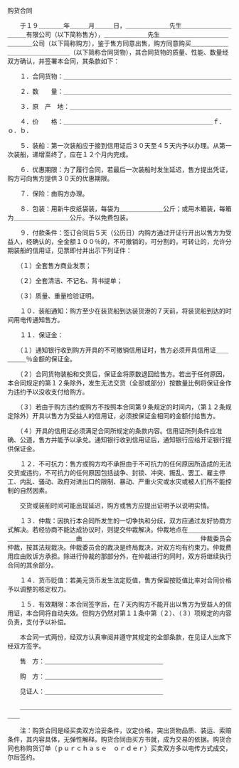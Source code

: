 



购货合同



 

　　于１９＿＿＿＿年＿＿＿月＿＿＿日，＿＿＿＿＿＿＿先生＿＿＿＿＿＿＿＿＿＿＿有限公司（以下简称售方），＿＿＿＿＿＿＿先生＿＿＿＿＿＿＿＿＿＿＿＿＿＿＿公司（以下简称购方），鉴于售方同意出售，购方同意购买＿＿＿＿＿＿＿＿＿＿＿＿＿＿＿＿（以下简称合同货物），其合同货物的质量、性能、数量经双方确认，并签署本合同，其条款如下：

　　１．合同货物：＿＿＿＿＿＿＿＿＿＿＿＿＿＿＿＿＿＿＿＿＿＿＿＿＿＿＿

　　２．数　　量：＿＿＿＿＿＿＿＿＿＿＿＿＿＿＿＿＿＿＿＿＿＿＿＿＿＿＿

　　３．原　产　地：＿＿＿＿＿＿＿＿＿＿＿＿＿＿＿＿＿＿＿＿＿＿＿＿＿＿

　　４．价　　格：＿＿＿＿＿＿＿＿＿＿＿＿＿＿＿＿＿＿＿＿＿＿＿＿ｆ．ｏ．ｂ．

　　５．装船：第一次装船应于接到信用证后３０天至４５天内予以办理。从第一次装船，递增至终了，应在１２个月内完成。

　　６．优惠期限：为了履行合同，若最后一次装船时发生延迟，售方提出凭证，购方可向售方提供３０天的优惠期限。

　　７．保险：由购方办理。

　　８．包装：用新牛皮纸袋装，每袋为＿＿＿＿＿＿＿公斤；或用木箱装，每箱为＿＿＿＿＿＿＿＿＿公斤。予以免费包装。

　　９．付款条件：签订合同后５天（公历日）内购方通过开证行开出以售方为受益人，经确认的，全金额１００％的，不可撤销的，可分割的，可转让的，允许分期装船的信用证，见票即付并出示下列证件：

　　（１）全套售方商业发票；

　　（２）全套清洁、不记名、背书提单；

　　（３）质量、重量检验证明。

　　１０．装船通知：购方至少在装货船到达装货港的７天前，将装货船到达的时间用电传通知售方。

　　１１．保证金：

　　（１）通知银行收到购方开具的不可撤销信用证时，售方必须开具信用证＿＿＿＿＿％金额的保证金。

　　（２）合同货物装船和交货后，保证金将原数退回给售方。若出于任何原因，本合同规定的第１２条除外，发生无法交货（全部或部分）按数量比例将保证金作为违约予以没收支付给购方。

　　（３）若由于购方违约或购方不按照本合同第９条规定的时间内，（第１２条规定除外）开具以售方为受益人的信用证，必须按保证金相同的金额付给售方。

　　（４）开具的信用证必须满足合同所规定的条款内容。信用证所列条件应准确、公道，售方并能予以承兑。通知银行收到信用证后，通知银行应给开证银行提供保证金。

　　１２．不可抗力：售方或购方均不承担由于不可抗力的任何原因所造成的无法交货或违约，不可抗力的任何原因包括战争、封锁、冲突、叛乱、罢工、雇主停工、内乱、骚动、政府对进出口的限制、暴动、严重火灾或水灾或被人们所不能控制的自然因素。

　　交货或装船时间可能出现延迟，购方或售方应提出证明予以说明实情。

　　１３．仲裁：因执行本合同所发生的一切争执和分歧，双方应通过友好协商方式解决。若经协商不能达成协议时，则提交仲裁解决。仲裁地点在＿＿＿＿＿＿＿＿＿＿＿＿＿＿＿＿＿＿由＿＿＿＿＿＿＿＿＿＿＿＿＿＿＿＿＿＿＿仲裁委员会仲裁，按其法规裁决。仲裁委员会的裁决是终局裁决，对双方均有约束力。仲裁费用应由败诉方承担。除进行仲裁的那部分外，在仲裁进行的同时，双方将继续执行合同的其余部分。

　　１４．货币贬值：若美元货币发生法定贬值，售方保留按贬值比率对合同价格予以调整的核定权力。

　　１５．有效期限：本合同签字后，在７天内购方不能开出以售方为受益人的信用证，本合同将自动失效。但购方仍然对第１１条中第（２）、（３）项规定的内容负责，支付予以补偿。

　　本合同一式两份，经双方认真审阅并遵守其规定的全部条款，在见证人出席下经双方签字。

　　售　方：＿＿＿＿＿＿＿＿＿＿＿＿＿＿＿＿＿＿＿

　　购　方：＿＿＿＿＿＿＿＿＿＿＿＿＿＿＿＿＿＿＿

　　见证人：＿＿＿＿＿＿＿＿＿＿＿＿＿＿＿＿＿＿＿

　　＿＿＿＿＿＿＿＿＿＿＿＿＿＿＿＿＿＿＿＿＿＿＿＿＿＿＿＿＿＿＿＿＿＿＿＿

　　注：购货合同是经买卖双方洽妥条件，议定价格，突出货物品质、装运、索赔条件，其内容具体，无弹性解释。购货合同由买方书就，成为交易的依据。购货合同也称购货订单（ｐｕｒｃｈａｓｅ　ｏｒｄｅｒ）买卖双方多以电传方式成交，尔后签约。